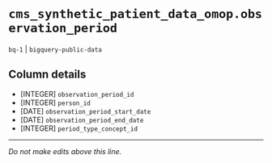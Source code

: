 # `cms_synthetic_patient_data_omop.observation_period`
`bq-1` | `bigquery-public-data`

## Column details
* [INTEGER]   `observation_period_id`
* [INTEGER]   `person_id`
* [DATE]      `observation_period_start_date`
* [DATE]      `observation_period_end_date`
* [INTEGER]   `period_type_concept_id`

-------------------------------------------------------------------------------
*Do not make edits above this line.*
